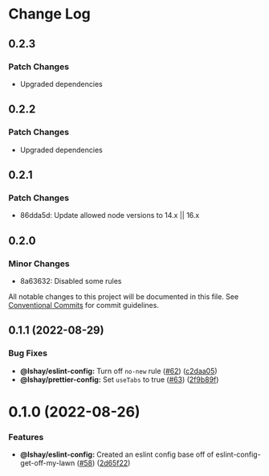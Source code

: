 # Change Log

## 0.2.3

### Patch Changes

- Upgraded dependencies

## 0.2.2

### Patch Changes

- Upgraded dependencies

## 0.2.1

### Patch Changes

- 86dda5d: Update allowed node versions to 14.x || 16.x

## 0.2.0

### Minor Changes

- 8a63632: Disabled some rules

All notable changes to this project will be documented in this file.
See [Conventional Commits](https://conventionalcommits.org) for commit guidelines.

## 0.1.1 (2022-08-29)

### Bug Fixes

- **@lshay/eslint-config:** Turn off `no-new` rule ([#62](https://github.com/LukeShay/npm/issues/62)) ([c2daa05](https://github.com/LukeShay/npm/commit/c2daa05aed50047e009d5b954ce2e3e337f67150))
- **@lshay/prettier-config:** Set `useTabs` to true ([#63](https://github.com/LukeShay/npm/issues/63)) ([2f9b89f](https://github.com/LukeShay/npm/commit/2f9b89fbff8c5b535d77358744843b804fd938eb))

# 0.1.0 (2022-08-26)

### Features

- **@lshay/eslint-config:** Created an eslint config base off of eslint-config-get-off-my-lawn ([#58](https://github.com/LukeShay/npm/issues/58)) ([2d65f22](https://github.com/LukeShay/npm/commit/2d65f22066a7a3bed2cef463a956de5e840e0273))

